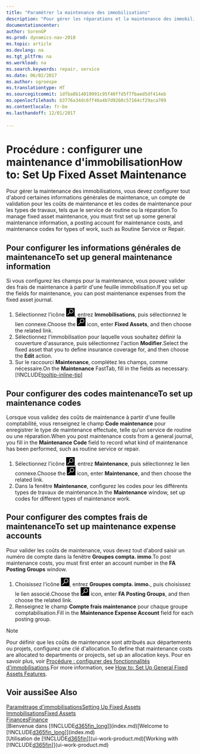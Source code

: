 ```yaml
---
title: "Paramétrer la maintenance des immobilisations"
description: "Pour gérer les réparations et la maintenance des immobilisations, spécifiez les informations de maintenance générale, les codes du type de travail, et un compte de validation pour les coûts."
documentationcenter: 
author: SorenGP
ms.prod: dynamics-nav-2018
ms.topic: article
ms.devlang: na
ms.tgt_pltfrm: na
ms.workload: na
ms.search.keywords: repair, service
ms.date: 06/02/2017
ms.author: sgroespe
ms.translationtype: HT
ms.sourcegitcommit: 1dfba8b14019991c95f40ffd5f7fbaed5df414eb
ms.openlocfilehash: b3776a34dc6ff46a4b7d9260c57164cf29aca709
ms.contentlocale: fr-be
ms.lasthandoff: 12/01/2017

---
```

# <a name="how-to-set-up-fixed-asset-maintenance"></a><span data-ttu-id="6c112-103">Procédure : configurer une maintenance d'immobilisation</span><span class="sxs-lookup"><span data-stu-id="6c112-103">How to: Set Up Fixed Asset Maintenance</span></span>
<span data-ttu-id="6c112-104">Pour gérer la maintenance des immobilisations, vous devez configurer tout d'abord certaines informations générales de maintenance, un compte de validation pour les coûts de maintenance et les codes de maintenance pour les types de travaux, tels que le service de routine ou la réparation.</span><span class="sxs-lookup"><span data-stu-id="6c112-104">To manage fixed asset maintenance, you must first set up some general maintenance information, a posting account for maintenance costs, and maintenance codes for types of work, such as Routine Service or Repair.</span></span>

## <a name="to-set-up-general-maintenance-information"></a><span data-ttu-id="6c112-105">Pour configurer les informations générales de maintenance</span><span class="sxs-lookup"><span data-stu-id="6c112-105">To set up general maintenance information</span></span>
<span data-ttu-id="6c112-106">Si vous configurez les champs pour la maintenance, vous pouvez valider des frais de maintenance à partir d'une feuille immobilisation.</span><span class="sxs-lookup"><span data-stu-id="6c112-106">If you set up the fields for maintenance, you can post maintenance expenses from the fixed asset journal.</span></span>

1. <span data-ttu-id="6c112-107">Sélectionnez l'icône ![Page ou état pour la recherche](media/ui-search/search_small.png "Page ou état pour la recherche"), entrez **Immobilisations**, puis sélectionnez le lien connexe.</span><span class="sxs-lookup"><span data-stu-id="6c112-107">Choose the ![Search for Page or Report](media/ui-search/search_small.png "Search for Page or Report icon") icon, enter **Fixed Assets**, and then choose the related link.</span></span>
2. <span data-ttu-id="6c112-108">Sélectionnez l'immobilisation pour laquelle vous souhaitez définir la couverture d'assurance, puis sélectionnez l'action **Modifier**.</span><span class="sxs-lookup"><span data-stu-id="6c112-108">Select the fixed asset that you to define insurance coverage for, and then choose the **Edit** action.</span></span>
3. <span data-ttu-id="6c112-109">Sur le raccourci **Maintenance**, complétez les champs, comme nécessaire.</span><span class="sxs-lookup"><span data-stu-id="6c112-109">On the **Maintenance** FastTab, fill in the fields as necessary.</span></span> [!INCLUDE[tooltip-inline-tip](includes/tooltip-inline-tip_md.md)]

## <a name="to-set-up-maintenance-codes"></a><span data-ttu-id="6c112-110">Pour configurer des codes maintenance</span><span class="sxs-lookup"><span data-stu-id="6c112-110">To set up maintenance codes</span></span>
<span data-ttu-id="6c112-111">Lorsque vous validez des coûts de maintenance à partir d'une feuille comptabilité, vous renseignez le champ **Code maintenance** pour enregistrer le type de maintenance effectuée, telle qu'un service de routine ou une réparation.</span><span class="sxs-lookup"><span data-stu-id="6c112-111">When you post maintenance costs from a general journal, you fill in the **Maintenance Code** field to record what kind of maintenance has been performed, such as routine service or repair.</span></span>

1. <span data-ttu-id="6c112-112">Sélectionnez l'icône ![Page ou état pour la recherche](media/ui-search/search_small.png "Page ou état pour la recherche"), entrez **Maintenance**, puis sélectionnez le lien connexe.</span><span class="sxs-lookup"><span data-stu-id="6c112-112">Choose the ![Search for Page or Report](media/ui-search/search_small.png "Search for Page or Report icon") icon, enter **Maintenance**, and then choose the related link.</span></span>
2. <span data-ttu-id="6c112-113">Dans la fenêtre **Maintenance**, configurez les codes pour les différents types de travaux de maintenance.</span><span class="sxs-lookup"><span data-stu-id="6c112-113">In the **Maintenance** window, set up codes for different types of maintenance work.</span></span>

## <a name="to-set-up-maintenance-expense-accounts"></a><span data-ttu-id="6c112-114">Pour configurer des comptes frais de maintenance</span><span class="sxs-lookup"><span data-stu-id="6c112-114">To set up maintenance expense accounts</span></span>
<span data-ttu-id="6c112-115">Pour valider les coûts de maintenance, vous devez tout d'abord saisir un numéro de compte dans la fenêtre **Groupes compta. immo**.</span><span class="sxs-lookup"><span data-stu-id="6c112-115">To post maintenance costs, you must first enter an account number in the **FA Posting Groups** window.</span></span>

1. <span data-ttu-id="6c112-116">Choisissez l'icône ![Page ou état pour la recherche](media/ui-search/search_small.png "icône Page ou état pour la recherche"), entrez **Groupes compta. immo.**, puis choisissez le lien associé.</span><span class="sxs-lookup"><span data-stu-id="6c112-116">Choose the ![Search for Page or Report](media/ui-search/search_small.png "Search for Page or Report icon") icon, enter **FA Posting Groups**, and then choose the related link.</span></span>
2. <span data-ttu-id="6c112-117">Renseignez le champ **Compte frais maintenance** pour chaque groupe comptabilisation.</span><span class="sxs-lookup"><span data-stu-id="6c112-117">Fill in the **Maintenance Expense Account** field for each posting group.</span></span>

> [!NOTE]  
>   <span data-ttu-id="6c112-118">Pour définir que les coûts de maintenance sont attribués aux départements ou projets, configurez une clé d'allocation.</span><span class="sxs-lookup"><span data-stu-id="6c112-118">To define that maintenance costs are allocated to departments or projects, set up an allocation keys.</span></span> <span data-ttu-id="6c112-119">Pour en savoir plus, voir [Procédure : configurer des fonctionnalités d'immobilisations](fa-how-setup-general.md).</span><span class="sxs-lookup"><span data-stu-id="6c112-119">For more information, see [How to: Set Up General Fixed Assets Features](fa-how-setup-general.md).</span></span>

## <a name="see-also"></a><span data-ttu-id="6c112-120">Voir aussi</span><span class="sxs-lookup"><span data-stu-id="6c112-120">See Also</span></span>
[<span data-ttu-id="6c112-121">Paramétrage d'immobilisations</span><span class="sxs-lookup"><span data-stu-id="6c112-121">Setting Up Fixed Assets</span></span>](fa-setup.md)  
[<span data-ttu-id="6c112-122">Immobilisations</span><span class="sxs-lookup"><span data-stu-id="6c112-122">Fixed Assets</span></span>](fa-manage.md)  
[<span data-ttu-id="6c112-123">Finances</span><span class="sxs-lookup"><span data-stu-id="6c112-123">Finance</span></span>](finance.md)  
<span data-ttu-id="6c112-124">[Bienvenue dans [!INCLUDE[d365fin_long](includes/d365fin_long_md.md)]](index.md)</span><span class="sxs-lookup"><span data-stu-id="6c112-124">[Welcome to [!INCLUDE[d365fin_long](includes/d365fin_long_md.md)]](index.md)</span></span>  
<span data-ttu-id="6c112-125">[Utilisation de [!INCLUDE[d365fin](includes/d365fin_md.md)]](ui-work-product.md)</span><span class="sxs-lookup"><span data-stu-id="6c112-125">[Working with [!INCLUDE[d365fin](includes/d365fin_md.md)]](ui-work-product.md)</span></span>

